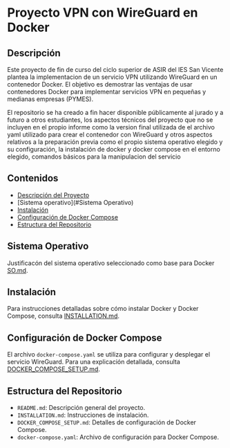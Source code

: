 # Proyecto VPN con WireGuard en Docker

## Descripción
Este proyecto de fin de curso del ciclo superior de ASIR del IES San Vicente plantea la implementacion de un servicio VPN utilizando WireGuard en un contenedor Docker. El objetivo es demostrar las ventajas de usar contenedores Docker para implementar servicios VPN en pequeñas y medianas empresas (PYMES).

El repositorio se ha creado a fin hacer disponible públicamente al jurado y a futuro a otros estudiantes, los aspectos técnicos del proyecto que no se incluyen en el propio informe como la version final utilizada de el archivo yaml utilizado para crear el contenedor con WireGuard y otros aspectos relativos a la preparación previa como el propio sistema operativo elegido y su configuración, la instalación de docker y docker compose en el entorno elegido, comandos básicos para la manipulacion del servicio

## Contenidos
- [Descripción del Proyecto](#descripción)
- [Sistema operativo](#Sistema Operativo)
- [Instalación](#instalación)
- [Configuración de Docker Compose](#configuración-de-docker-compose)
- [Estructura del Repositorio](#estructura-del-repositorio)


## Sistema Operativo
Justificacón del sistema operativo seleccionado como base para Docker [SO.md](SO.md).

## Instalación
Para instrucciones detalladas sobre cómo instalar Docker y Docker Compose, consulta [INSTALLATION.md](INSTALLATION.md).

## Configuración de Docker Compose
El archivo `docker-compose.yaml` se utiliza para configurar y desplegar el servicio WireGuard. Para una explicación detallada, consulta [DOCKER_COMPOSE_SETUP.md](DOCKER_COMPOSE_SETUP.md).

## Estructura del Repositorio
- `README.md`: Descripción general del proyecto.
- `INSTALLATION.md`: Instrucciones de instalación.
- `DOCKER_COMPOSE_SETUP.md`: Detalles de configuración de Docker Compose.
- `docker-compose.yaml`: Archivo de configuración para Docker Compose.
